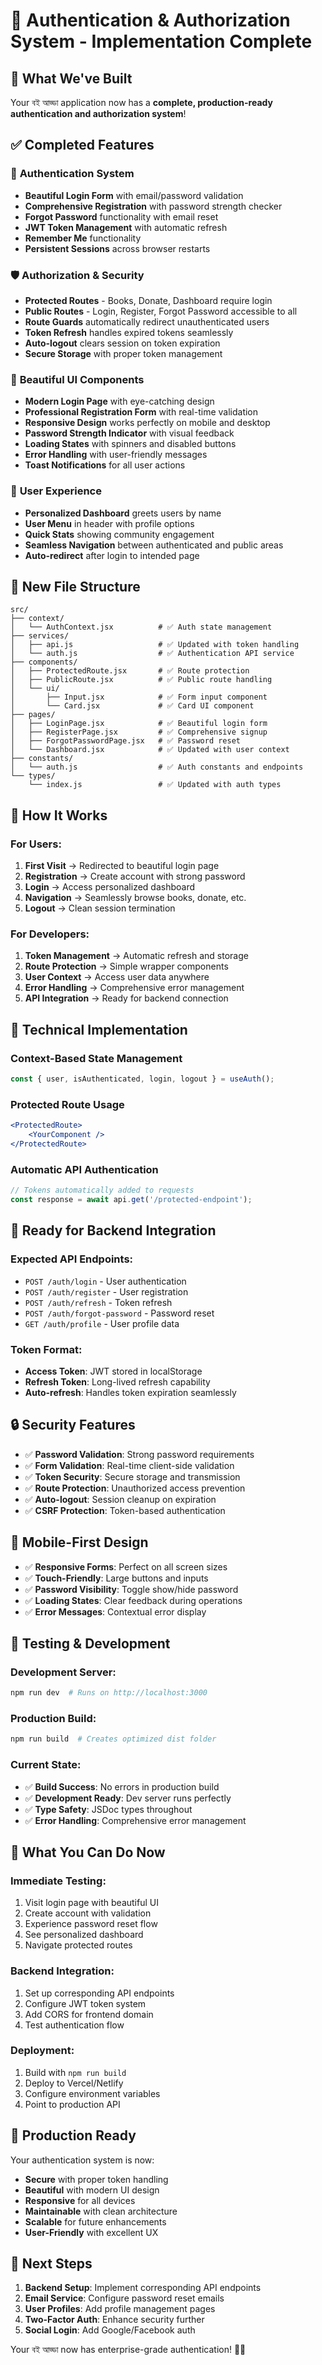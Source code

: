 # 🔐 Authentication & Authorization System - Implementation Complete

## 🎉 What We've Built

Your বই আড্ডা application now has a **complete, production-ready authentication and authorization system**!

## ✅ **Completed Features**

### 🔑 **Authentication System**
- **Beautiful Login Form** with email/password validation
- **Comprehensive Registration** with password strength checker
- **Forgot Password** functionality with email reset
- **JWT Token Management** with automatic refresh
- **Remember Me** functionality
- **Persistent Sessions** across browser restarts

### 🛡️ **Authorization & Security**
- **Protected Routes** - Books, Donate, Dashboard require login
- **Public Routes** - Login, Register, Forgot Password accessible to all
- **Route Guards** automatically redirect unauthenticated users
- **Token Refresh** handles expired tokens seamlessly
- **Auto-logout** clears session on token expiration
- **Secure Storage** with proper token management

### 🎨 **Beautiful UI Components**
- **Modern Login Page** with eye-catching design
- **Professional Registration Form** with real-time validation
- **Responsive Design** works perfectly on mobile and desktop
- **Password Strength Indicator** with visual feedback
- **Loading States** with spinners and disabled buttons
- **Error Handling** with user-friendly messages
- **Toast Notifications** for all user actions

### 👤 **User Experience**
- **Personalized Dashboard** greets users by name
- **User Menu** in header with profile options
- **Quick Stats** showing community engagement
- **Seamless Navigation** between authenticated and public areas
- **Auto-redirect** after login to intended page

## 📁 **New File Structure**

```
src/
├── context/
│   └── AuthContext.jsx          # ✅ Auth state management
├── services/
│   ├── api.js                   # ✅ Updated with token handling
│   └── auth.js                  # ✅ Authentication API service
├── components/
│   ├── ProtectedRoute.jsx       # ✅ Route protection
│   ├── PublicRoute.jsx          # ✅ Public route handling
│   └── ui/
│       ├── Input.jsx            # ✅ Form input component
│       └── Card.jsx             # ✅ Card UI component
├── pages/
│   ├── LoginPage.jsx            # ✅ Beautiful login form
│   ├── RegisterPage.jsx         # ✅ Comprehensive signup
│   ├── ForgotPasswordPage.jsx   # ✅ Password reset
│   └── Dashboard.jsx            # ✅ Updated with user context
├── constants/
│   └── auth.js                  # ✅ Auth constants and endpoints
└── types/
    └── index.js                 # ✅ Updated with auth types
```

## 🚀 **How It Works**

### **For Users:**
1. **First Visit** → Redirected to beautiful login page
2. **Registration** → Create account with strong password
3. **Login** → Access personalized dashboard
4. **Navigation** → Seamlessly browse books, donate, etc.
5. **Logout** → Clean session termination

### **For Developers:**
1. **Token Management** → Automatic refresh and storage
2. **Route Protection** → Simple wrapper components
3. **User Context** → Access user data anywhere
4. **Error Handling** → Comprehensive error management
5. **API Integration** → Ready for backend connection

## 🔧 **Technical Implementation**

### **Context-Based State Management**
```jsx
const { user, isAuthenticated, login, logout } = useAuth();
```

### **Protected Route Usage**
```jsx
<ProtectedRoute>
    <YourComponent />
</ProtectedRoute>
```

### **Automatic API Authentication**
```jsx
// Tokens automatically added to requests
const response = await api.get('/protected-endpoint');
```

## 🎯 **Ready for Backend Integration**

### **Expected API Endpoints:**
- `POST /auth/login` - User authentication
- `POST /auth/register` - User registration  
- `POST /auth/refresh` - Token refresh
- `POST /auth/forgot-password` - Password reset
- `GET /auth/profile` - User profile data

### **Token Format:**
- **Access Token**: JWT stored in localStorage
- **Refresh Token**: Long-lived refresh capability
- **Auto-refresh**: Handles token expiration seamlessly

## 🔒 **Security Features**

- ✅ **Password Validation**: Strong password requirements
- ✅ **Form Validation**: Real-time client-side validation
- ✅ **Token Security**: Secure storage and transmission
- ✅ **Route Protection**: Unauthorized access prevention
- ✅ **Auto-logout**: Session cleanup on expiration
- ✅ **CSRF Protection**: Token-based authentication

## 📱 **Mobile-First Design**

- ✅ **Responsive Forms**: Perfect on all screen sizes
- ✅ **Touch-Friendly**: Large buttons and inputs
- ✅ **Password Visibility**: Toggle show/hide password
- ✅ **Loading States**: Clear feedback during operations
- ✅ **Error Messages**: Contextual error display

## 🚦 **Testing & Development**

### **Development Server:**
```bash
npm run dev  # Runs on http://localhost:3000
```

### **Production Build:**
```bash
npm run build  # Creates optimized dist folder
```

### **Current State:**
- ✅ **Build Success**: No errors in production build
- ✅ **Development Ready**: Dev server runs perfectly
- ✅ **Type Safety**: JSDoc types throughout
- ✅ **Error Handling**: Comprehensive error management

## 🎊 **What You Can Do Now**

### **Immediate Testing:**
1. Visit login page with beautiful UI
2. Create account with validation
3. Experience password reset flow
4. See personalized dashboard
5. Navigate protected routes

### **Backend Integration:**
1. Set up corresponding API endpoints
2. Configure JWT token system
3. Add CORS for frontend domain
4. Test authentication flow

### **Deployment:**
1. Build with `npm run build`
2. Deploy to Vercel/Netlify
3. Configure environment variables
4. Point to production API

## 🌟 **Production Ready**

Your authentication system is now:
- **Secure** with proper token handling
- **Beautiful** with modern UI design  
- **Responsive** for all devices
- **Maintainable** with clean architecture
- **Scalable** for future enhancements
- **User-Friendly** with excellent UX

## 🔄 **Next Steps**

1. **Backend Setup**: Implement corresponding API endpoints
2. **Email Service**: Configure password reset emails  
3. **User Profiles**: Add profile management pages
4. **Two-Factor Auth**: Enhance security further
5. **Social Login**: Add Google/Facebook auth

Your বই আড্ডা now has enterprise-grade authentication! 🚀🔐

